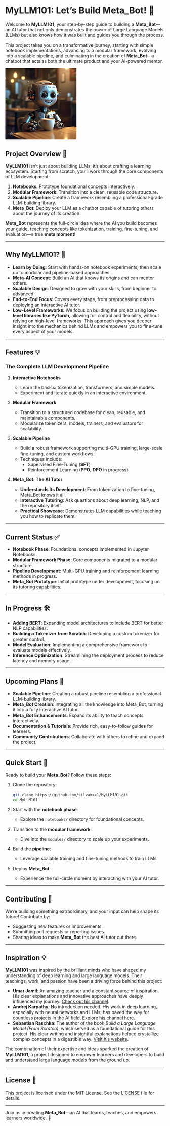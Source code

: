
# **MyLLM101: Let’s Build Meta_Bot!** 🚀

Welcome to **MyLLM101**, your step-by-step guide to building a **Meta_Bot**—an AI tutor that not only demonstrates the power of Large Language Models (LLMs) but also knows how it was built and guides you through the process.

This project takes you on a transformative journey, starting with simple notebook implementations, advancing to a modular framework, evolving into a scalable pipeline, and culminating in the creation of **Meta_Bot**—a chatbot that acts as both the ultimate product and your AI-powered mentor.

![Logo2](./META_BOT.JPG)



## Project Overview 🌟

**MyLLM101** isn’t just about building LLMs; it’s about crafting a learning ecosystem. Starting from scratch, you’ll work through the core components of LLM development:

1. **Notebooks**: Prototype foundational concepts interactively.
2. **Modular Framework**: Transition into a clean, reusable code structure.
3. **Scalable Pipeline**: Create a framework resembling a professional-grade LLM-building library.
4. **Meta_Bot**: Deploy your LLM as a chatbot capable of tutoring others about the journey of its creation.

**Meta_Bot** represents the full-circle idea where the AI you build becomes your guide, teaching concepts like tokenization, training, fine-tuning, and evaluation—a true **meta moment**!

---

## Why MyLLM101? 🤔

- **Learn by Doing**: Start with hands-on notebook experiments, then scale up to modular and pipeline-based approaches.
- **Meta-AI Concept**: Build an AI that knows its origins and can mentor others.
- **Scalable Design**: Designed to grow with your skills, from beginner to advanced.
- **End-to-End Focus**: Covers every stage, from preprocessing data to deploying an interactive AI tutor.
- **Low-Level Frameworks**: We focus on building the project using **low-level libraries like PyTorch**, allowing full control and flexibility, without relying on high-level frameworks. This approach gives you deeper insight into the mechanics behind LLMs and empowers you to fine-tune every aspect of your models.

---

## Features 💡

### The Complete LLM Development Pipeline

1. **Interactive Notebooks**
   - Learn the basics: tokenization, transformers, and simple models.
   - Experiment and iterate quickly in an interactive environment.

2. **Modular Framework**
   - Transition to a structured codebase for clean, reusable, and maintainable components.
   - Modularize tokenizers, models, trainers, and evaluators for scalability.

3. **Scalable Pipeline**
   - Build a robust framework supporting multi-GPU training, large-scale fine-tuning, and custom workflows.
   - Techniques include:
     - Supervised Fine-Tuning (**SFT**)
     - Reinforcement Learning (**PPO**, **DPO** in progress)

4. **Meta_Bot: The AI Tutor**
   - **Understands Its Development**: From tokenization to fine-tuning, Meta_Bot knows it all.
   - **Interactive Tutoring**: Ask questions about deep learning, NLP, and the repository itself.
   - **Practical Showcase**: Demonstrates LLM capabilities while teaching you how to replicate them.

---

## Current Status ✅

- **Notebook Phase**: Foundational concepts implemented in Jupyter Notebooks.
- **Modular Framework Phase**: Core components migrated to a modular structure.
- **Pipeline Development**: Multi-GPU training and reinforcement learning methods in progress.
- **Meta_Bot Prototype**: Initial prototype under development, focusing on its tutoring capabilities.

---

## In Progress 🛠️

- **Adding BERT**: Expanding model architectures to include BERT for better NLP capabilities.
- **Building a Tokenizer from Scratch**: Developing a custom tokenizer for greater control.
- **Model Evaluation**: Implementing a comprehensive framework to evaluate models effectively.
- **Inference Optimization**: Streamlining the deployment process to reduce latency and memory usage.

---

## Upcoming Plans 🚀

- **Scalable Pipeline**: Creating a robust pipeline resembling a professional LLM-building library.
- **Meta_Bot Creation**: Integrating all the knowledge into Meta_Bot, turning it into a fully interactive AI tutor.
- **Meta_Bot Enhancements**: Expand its ability to teach concepts interactively.
- **Documentation & Tutorials**: Provide rich, easy-to-follow guides for learners.
- **Community Contributions**: Collaborate with others to refine and expand the project.

---

## Quick Start 🚀

Ready to build your **Meta_Bot**? Follow these steps:

1. Clone the repository:
   ```bash
   git clone https://github.com/silvaxxx1/MyLLM101.git
   cd MyLLM101
   ```

2. Start with the **notebook phase**:
   - Explore the `notebooks/` directory for foundational concepts.

3. Transition to the **modular framework**:
   - Dive into the `modules/` directory to scale up your experiments.

4. Build the **pipeline**:
   - Leverage scalable training and fine-tuning methods to train LLMs.

5. Deploy **Meta_Bot**:
   - Experience the full-circle moment by interacting with your AI tutor.

---

## Contributing 🤝

We’re building something extraordinary, and your input can help shape its future! Contribute by:
- Suggesting new features or improvements.
- Submitting pull requests or reporting issues.
- Sharing ideas to make **Meta_Bot** the best AI tutor out there.

---

## Inspiration 💡

**MyLLM101** was inspired by the brilliant minds who have shaped my understanding of deep learning and large language models. Their teachings, work, and passion have been a driving force behind this project:

- **Umar Jamil**: An amazing teacher and a constant source of inspiration. His clear explanations and innovative approaches have deeply influenced my journey. [Check out his channel](https://www.youtube.com/@umarjamilai).
- **Andrej Karpathy**: No introduction needed. His work in deep learning, especially with neural networks and LLMs, has paved the way for countless projects in the AI field. [Explore his channel here](https://www.youtube.com/@AndrejKarpathy).
- **Sebastian Raschka**: The author of the book *Build a Large Language Model (From Scratch)*, which served as a foundational guide for this project. His clear writing and insightful explanations helped crystallize complex concepts in a digestible way. [Visit his website](https://sebastianraschka.com/books/).

The combination of their expertise and ideas sparked the creation of **MyLLM101**, a project designed to empower learners and developers to build and understand large language models from the ground up.

---

## License 📜

This project is licensed under the MIT License. See the [LICENSE](LICENSE) file for details.

---

Join us in creating **Meta_Bot**—an AI that learns, teaches, and empowers learners worldwide. 🚀

